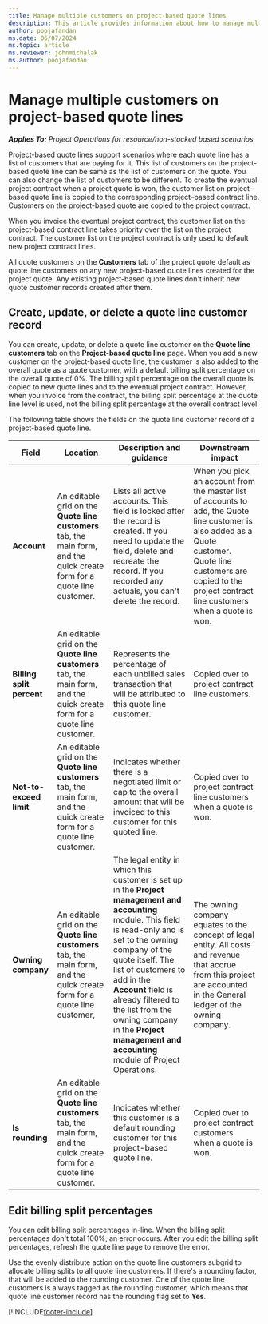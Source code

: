 ```yaml
---
title: Manage multiple customers on project-based quote lines
description: This article provides information about how to manage multiple customers on project-based quote lines.
author: poojafandan
ms.date: 06/07/2024
ms.topic: article
ms.reviewer: johnmichalak
ms.author: poojafandan
---
```


# Manage multiple customers on project-based quote lines

_**Applies To:** Project Operations for resource/non-stocked based scenarios_

Project-based quote lines support scenarios where each quote line has a list of customers that are paying for it. This list of customers on the project-based quote line can be same as the list of customers on the quote. You can also change the list of customers to be different. To create the eventual project contract when a project quote is won, the customer list on project-based quote line is copied to the corresponding project–based contract line. Customers on the project-based quote are copied to the project contract.

When you invoice the eventual project contract, the customer list on the project-based contract line takes priority over the list on the project contract. The customer list on the project contract is only used to default new project contract lines.

All quote customers on the **Customers** tab of the project quote default as quote line customers on any new project-based quote lines created for the project quote. Any existing project-based quote lines don't inherit new quote customer records created after them.

## Create, update, or delete a quote line customer record

You can create, update, or delete a quote line customer on the **Quote line customers** tab on the **Project-based quote line** page. When you add a new customer on the project-based quote line, the customer is also added to the overall quote as a quote customer, with a default billing split percentage on the overall quote of 0%. The billing split percentage on the overall quote is copied to new quote lines and to the eventual project contract. However, when you invoice from the contract, the billing split percentage at the quote line level is used, not the billing split percentage at the overall contract level. 

The following table shows the fields on the quote line customer record of a project-based quote line.

| Field | Location | Description and guidance | Downstream impact |
| --- | --- | --- | --- |
| **Account** | An editable grid on the **Quote line customers** tab, the main form, and the quick create form for a quote line customer. | Lists all active accounts. This field is locked after the record is created. If you need to update the field, delete and recreate the record. If you recorded any actuals, you can't delete the record. | When you pick an account from the master list of accounts to add, the Quote line customer is also added as a Quote customer. Quote line customers are copied to the project contract line customers when a quote is won. |
| **Billing split percent** | An editable grid on the **Quote line customers** tab, the main form, and the quick create form for a quote line customer. | Represents the percentage of each unbilled sales transaction that will be attributed to this quote line customer. | Copied over to project contract line customers. |
| **Not-to-exceed limit** | An editable grid on the **Quote line customers** tab, the main form, and the quick create form for a quote line customer. | Indicates whether there is a negotiated limit or cap to the overall amount that will be invoiced to this customer for this quoted line. | Copied over to project contract line customers when a quote is won. |
| **Owning company** | An editable grid on the **Quote line customers** tab, the main form, and the quick create form for a quote line customer, | The legal entity in which this customer is set up in the **Project management and accounting** module. This field is read-only and is set to the owning company of the quote itself. The list of customers to add in the **Account** field is already filtered to the list from the owning company in the **Project management and accounting** module of Project Operations. | The owning company equates to the concept of legal entity. All costs and revenue that accrue from this project are accounted in the General ledger of the owning company. |
| **Is rounding** | An editable grid on the **Quote line customers** tab, the main form, and the quick create form for a quote line customer. | Indicates whether this customer is a default rounding customer for this project-based quote line. | Copied over to project contract customers when a quote is won. |

## Edit billing split percentages

You can edit billing split percentages in-line. When the billing split percentages don't total 100%, an error occurs. After you edit the billing split percentages, refresh the quote line page to remove the error.

Use the evenly distribute action on the quote line customers subgrid to allocate billing splits to all quote line customers. If there's a rounding factor, that will be added to the rounding customer. One of the quote line customers is always tagged as the rounding customer, which means that quote line customer record has the rounding flag set to **Yes**. 


[!INCLUDE[footer-include](../includes/footer-banner.md)]
